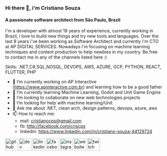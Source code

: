 ### Hi there 👋, i'm Cristiano Souza
#### A passionate software architect from São Paulo, Brazil
I'm a developer with almost 19 years of experience, currently working in Brazil, i love to build new things and try new tools and languages.
Over the last 8 years i've been working as Software Architect and currently i'm CTO at AP DIGITAL SERVICES.
Nowadays i'm focusing on machine learning techniques and content production to help newbies in my country.
Be free to contact me in any of the channels listed here :)


Skills: .NET,C#,SQL,NOSQL, DEVOPS, AWS, AZURE, GCP, PYTHON, REACT, FLUTTER, PHP

- 🔭 I’m currently working on AP Interactive (https://www.apinteractive.com.br) and learning how to be a good father
- 🌱 I’m currently learning Machine Learning, Godot and Unit Game Engine 
- 👯 I’m looking to collaborate on new web technologies projects 
- 🤔 I’m looking for help with machine learning/Unit 
- 💬 Ask me about .NET, clean arch, design patterns, devops, azure, aws 
- 📫 How to reach me: 
  - mail: cristianocps@gmail.com 
  - fb: http://facebook.com/criscps 
  - linkedin: https://www.linkedin.com/in/cristiano-souza-44129724


[<img src='https://cdn.jsdelivr.net/npm/simple-icons@3.0.1/icons/github.svg' alt='github' height='40'>](https://github.com/cristianocps)  [<img src='https://cdn.jsdelivr.net/npm/simple-icons@3.0.1/icons/dev-dot-to.svg' alt='dev' height='40'>](https://dev.to/cristianocps)  [<img src='https://cdn.jsdelivr.net/npm/simple-icons@3.0.1/icons/linkedin.svg' alt='linkedin' height='40'>](https://www.linkedin.com/in/cristiano-souza-44129724//)  [<img src='https://cdn.jsdelivr.net/npm/simple-icons@3.0.1/icons/facebook.svg' alt='facebook' height='40'>](https://www.facebook.com/criscps)  [<img src='https://cdn.jsdelivr.net/npm/simple-icons@3.0.1/icons/instagram.svg' alt='instagram' height='40'>](https://www.instagram.com/brcodebeer/)  [<img src='https://cdn.jsdelivr.net/npm/simple-icons@3.0.1/icons/icloud.svg' alt='website' height='40'>](https://codeandbeer.com.br)  [<img src='https://cdn.jsdelivr.net/npm/simple-icons@3.0.1/icons/twitch.svg' alt='twitch' height='40'>](https://www.twitch.tv/code_cerveja)  

